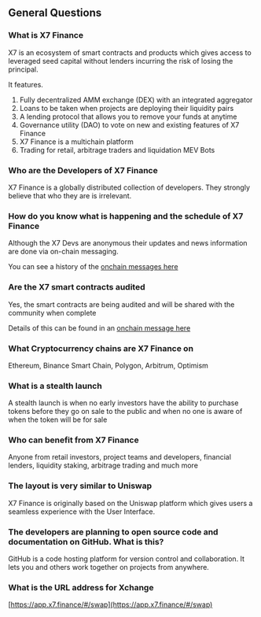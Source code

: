 ## General Questions

### What is X7 Finance

X7 is an ecosystem of smart contracts and products which gives access to leveraged seed capital without lenders incurring the risk of losing the principal.

It features.

1. Fully decentralized AMM exchange (DEX) with an integrated aggregator
1. Loans to be taken when projects are deploying their liquidity pairs
1. A lending protocol that allows you to remove your funds at anytime
1. Governance utility (DAO) to vote on new and existing features of X7 Finance
1. X7 Finance is a multichain platform
1. Trading for retail, arbitrage traders and liquidation MEV Bots

### Who are the Developers of X7 Finance

X7 Finance is a globally distributed collection of developers. They strongly believe that who they are is irrelevant.

### How do you know what is happening and the schedule of X7 Finance

Although the X7 Devs are anonymous their updates and news information are done via on-chain messaging.

You can see a history of the [onchain messages here](/onchains/)

### Are the X7 smart contracts audited

Yes, the smart contracts are being audited and will be shared with the community when complete

Details of this can be found in an [onchain message here](https://www.x7finance.org/onchains/955-oct-31-2022-064923-am-+utc/#xchange-details)

### What Cryptocurrency chains are X7 Finance on

Ethereum, Binance Smart Chain, Polygon, Arbitrum, Optimism

### What is a stealth launch

A stealth launch is when no early investors have the ability to purchase tokens before they go on sale to the public and when no one is aware of when the token will be for sale

### Who can benefit from X7 Finance

Anyone from retail investors, project teams and developers, financial lenders, liquidity staking, arbitrage trading and much more

### The layout is very similar to Uniswap

X7 Finance is originally based on the Uniswap platform which gives users a seamless experience with the User Interface.

### The developers are planning to open source code and documentation on GitHub. What is this?

GitHub is a code hosting platform for version control and collaboration. It lets you and others work together on projects from anywhere.

### What is the URL address for Xchange

[https://app.x7.finance/#/swap](https://app.x7.finance/#/swap)
